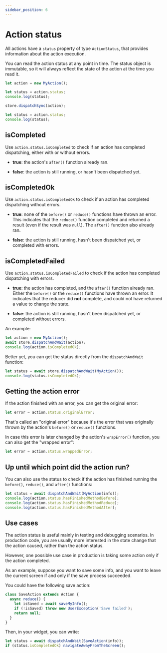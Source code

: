 ```yaml
---
sidebar_position: 6
---
```


# Action status

All actions have a `status` property of type `ActionStatus`,
that provides information about the action execution.

You can read the action status at any point in time.
The status object is immutable, so it will
always reflect the state of the action at the time you read it.

```ts
let action = new MyAction();

let status = action.status;
console.log(status);

store.dispatchSync(action);

let status = action.status;
console.log(status);
```

## isCompleted

Use `action.status.isCompleted` to check if an action has completed dispatching, 
either with or without errors.

- **true**: the action's `after()` function already ran.

- **false**: the action is still running, or hasn't been dispatched yet.

## isCompletedOk

Use `action.status.isCompletedOk` to check if an action has completed dispatching without errors.

- **true**: none of the `before()` or `reduce()` functions have thrown an error.
  This indicates that the `reduce()` function completed and returned a result (even if
  the result was `null`). The `after()` function also already ran.

- **false**: the action is still running, hasn't been dispatched yet, or completed with errors.

## isCompletedFailed

Use `action.status.isCompletedFailed` to check if the action has completed dispatching with errors.

- **true**: the action has completed, and the `after()` function already ran.
  Either the `before()` or the `reduce()` functions have thrown an error. It indicates that the
  reducer did **not** complete, and could not have returned a value to change the state.

- **false**: the action is still running, hasn't been dispatched yet, or completed without errors.

An example:

```ts
let action = new MyAction(); 
await store.dispatchAndWait(action);
console.log(action.isCompletedOk);
```

Better yet, you can get the status directly from the `dispatchAndWait` function:

```ts       
let status = await store.dispatchAndWait(MyAction());
console.log(status.isCompletedOk);
```

## Getting the action error

If the action finished with an error, you can get the original error:

```ts
let error = action.status.originalError;
```

That's called an "original error" because it's the error that was originally thrown by the
action's `before()` or `reduce()` functions.

In case this error is later changed by the action's `wrapError()` function,
you can also get the "wrapped error":

```ts
let error = action.status.wrappedError;
```

## Up until which point did the action run?

You can also use the status to check if the action has finished running
the `before()`, `reduce()`, and `after()` functions:

```ts
let status = await dispatchAndWait(MyAction(info));
console.log(action.status.hasFinishedMethodBefore);
console.log(action.status.hasFinishedMethodReduce);
console.log(action.status.hasFinishedMethodAfter);
```

## Use cases

The action status is useful mainly in testing and debugging scenarios.
In production code, you are usually more interested in the state change that the action caused,
rather than the action status.

However, one possible use case in production is taking some action only if the action completed.

As an example, suppose you want to save some info,
and you want to leave the current screen if and only if the save process succeeded.

You could have the following save action:

```ts
class SaveAction extends Action {     
  async reduce() {
    let isSaved = await saveMyInfo(); 
    if (!isSaved) throw new UserException('Save failed');	 
    return null;
  }
}
```

Then, in your widget, you can write:

```ts
let status = await dispatchAndWait(SaveAction(info));
if (status.isCompletedOk) navigateAwayFromTheScreen();  
```

